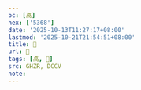 ```yaml
---
bc: [卨]
hex: ['5368']
date: '2025-10-13T11:27:17+08:00'
lastmod: '2025-10-21T21:54:51+08:00'
title: 󰖱
url: 󰖱
tags: [卨, 𥜾]
src: GHZR, DCCV
note:
---
```

